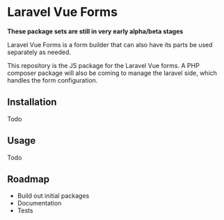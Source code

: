 # Laravel Vue Forms

**These package sets are still in very early alpha/beta stages**

Laravel Vue Forms is a form builder that can also have its parts be used separately as needed.

This repository is the JS package for the Laravel Vue forms.  A PHP composer package will also be coming to manage the laravel side, which handles the form configuration.

## Installation

Todo

## Usage

Todo

## Roadmap

 - Build out initial packages
 - Documentation
 - Tests
